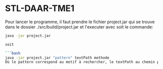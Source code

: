 # STL-DAAR-TME1
Pour lancer le programme, il faut prendre le fichier project.jar qui se trouve dans le dossier ./src/build/project.jar et l'executer avec soit le commande:
```bash
java -jar project.jar

soit

```bash
java -jar project.jar "pattern" textPath methode
Où le pattern correspond au motif à rechercher, le textPath au chemin pour accéder au fichier texte. La méthode est soit Automate soit KMP.
